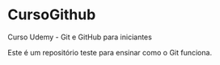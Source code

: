 # CursoGithub

Curso Udemy - Git e GitHub para iniciantes

Este é um repositório teste para ensinar como o Git funciona.

